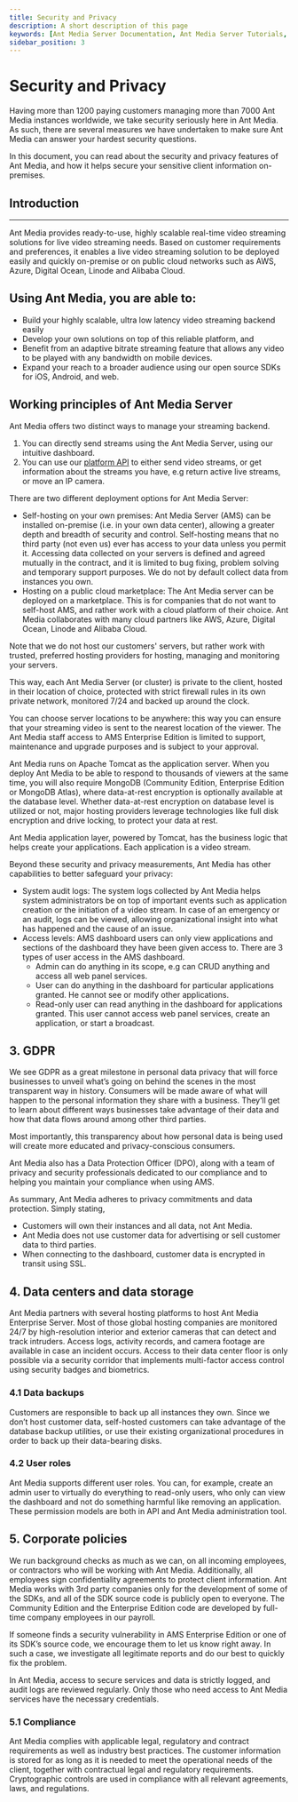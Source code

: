 ```yaml
---
title: Security and Privacy
description: A short description of this page
keywords: [Ant Media Server Documentation, Ant Media Server Tutorials, Security, Privacy]
sidebar_position: 3
---
```


# Security and Privacy

Having more than 1200 paying customers managing more than 7000 Ant Media instances worldwide, we take security seriously here in Ant Media. As such, there are several measures we have undertaken to make sure Ant Media can answer your hardest security questions.

In this document, you can read about the security and privacy features of Ant Media, and how it helps secure your sensitive client information on-premises.

## Introduction
------------

Ant Media provides ready-to-use, highly scalable real-time video streaming solutions for live video streaming needs. Based on customer requirements and preferences, it enables a live video streaming solution to be deployed easily and quickly on-premise or on public cloud networks such as AWS, Azure, Digital Ocean, Linode and Alibaba Cloud. 

## Using Ant Media, you are able to:

*   Build your highly scalable, ultra low latency video streaming backend easily
*   Develop your own solutions on top of this reliable platform, and
*   Benefit from an adaptive bitrate streaming feature that allows any video to be played with any bandwidth on mobile devices.
*   Expand your reach to a broader audience using our open source SDKs for iOS, Android, and web.

## Working principles of Ant Media Server

Ant Media offers two distinct ways to manage your streaming backend.

1.  You can directly send streams using the Ant Media Server, using our intuitive dashboard.
2.  You can use our [platform API](https://antmedia.io/rest/) to either send video streams, or get information about the streams you have, e.g return active live streams, or move an IP camera. 

There are two different deployment options for Ant Media Server:

*   Self-hosting on your own premises: Ant Media Server (AMS) can be installed on-premise (i.e. in your own data center), allowing a greater depth and breadth of security and control. Self-hosting means that no third party (not even us) ever has access to your data unless you permit it. Accessing data collected on your servers is defined and agreed mutually in the contract, and it is limited to bug fixing, problem solving and temporary support purposes. We do not by default collect data from instances you own.
*   Hosting on a public cloud marketplace: The Ant Media server can be deployed on a marketplace. This is for companies that do not want to self-host AMS, and rather work with a cloud platform of their choice. Ant Media collaborates with many cloud partners like AWS, Azure, Digital Ocean, Linode and Alibaba Cloud.

Note that we do not host our customers' servers, but rather work with trusted, preferred hosting providers for hosting, managing and monitoring your servers.

This way, each Ant Media Server (or cluster) is private to the client, hosted in their location of choice, protected with strict firewall rules in its own private network, monitored 7/24 and backed up around the clock. 

You can choose server locations to be anywhere: this way you can ensure that your streaming video is sent to the nearest location of the viewer. The Ant Media staff access to AMS Enterprise Edition is limited to support, maintenance and upgrade purposes and is subject to your approval.

Ant Media runs on Apache Tomcat as the application server. When you deploy Ant Media to be able to respond to thousands of viewers at the same time, you will also require MongoDB (Community Edition, Enterprise Edition or MongoDB Atlas), where data-at-rest encryption is optionally available at the database level. Whether data-at-rest encryption on database level is utilized or not, major hosting providers leverage technologies like full disk encryption and drive locking, to protect your data at rest.

Ant Media application layer, powered by Tomcat, has the business logic that helps create your applications. Each application is a video stream. 

Beyond these security and privacy measurements, Ant Media has other capabilities to better safeguard your privacy:

*   System audit logs: The system logs collected by Ant Media helps system administrators be on top of important events such as application creation or the initiation of a video stream. In case of an emergency or an audit, logs can be viewed, allowing organizational insight into what has happened and the cause of an issue. 
*   Access levels: AMS dashboard users can only view applications and sections of the dashboard they have been given access to. There are 3 types of user access in the AMS dashboard.
    *   Admin can do anything in its scope, e.g can CRUD anything and access all web panel services. 
    *   User can do anything in the dashboard for particular applications granted. He cannot see or modify other applications.
    *   Read-only user can read anything in the dashboard for applications granted. This user cannot access web panel services, create an application, or start a broadcast.

3\. GDPR
--------

We see GDPR as a great milestone in personal data privacy that will force businesses to unveil what’s going on behind the scenes in the most transparent way in history. Consumers will be made aware of what will happen to the personal information they share with a business. They’ll get to learn about different ways businesses take advantage of their data and how that data flows around among other third parties. 

Most importantly, this transparency about how personal data is being used will create more educated and privacy-conscious consumers.

Ant Media also has a Data Protection Officer (DPO), along with a team of privacy and security professionals dedicated to our compliance and to helping you maintain your compliance when using AMS.

As summary, Ant Media adheres to privacy commitments and data protection. Simply stating,

*   Customers will own their instances and all data, not Ant Media.
*   Ant Media does not use customer data for advertising or sell customer data to third parties.
*   When connecting to the dashboard, customer data is encrypted in transit using SSL.

4\. Data centers and data storage
---------------------------------

Ant Media partners with several hosting platforms to host Ant Media Enterprise Server. Most of those global hosting companies are monitored 24/7 by high-resolution interior and exterior cameras that can detect and track intruders. Access logs, activity records, and camera footage are available in case an incident occurs. Access to their data center floor is only possible via a security corridor that implements multi-factor access control using security badges and biometrics.

### 4.1 Data backups

Customers are responsible to back up all instances they own. Since we don’t host customer data, self-hosted customers can take advantage of the database backup utilities, or use their existing organizational procedures in order to back up their data-bearing disks.

### 4.2 User roles

Ant Media supports different user roles. You can, for example, create an admin user to virtually do everything to read-only users, who only can view the dashboard and not do something harmful like removing an application. These permission models are both in API and Ant Media administration tool.

5\. Corporate policies
----------------------

We run background checks as much as we can, on all incoming employees, or contractors who will be working with Ant Media. Additionally, all employees sign confidentiality agreements to protect client information. Ant Media works with 3rd party companies only for the development of some of the SDKs, and all of the SDK source code is publicly open to everyone. The Community Edition and the Enterprise Edition code are developed by full-time company employees in our payroll.

If someone finds a security vulnerability in AMS Enterprise Edition or one of its SDK’s source code, we encourage them to let us know right away. In such a case, we investigate all legitimate reports and do our best to quickly fix the problem.

In Ant Media, access to secure services and data is strictly logged, and audit logs are reviewed regularly. Only those who need access to Ant Media services have the necessary credentials.

### 5.1 Compliance

Ant Media complies with applicable legal, regulatory and contract requirements as well as industry best practices. The customer information is stored for as long as it is needed to meet the operational needs of the client, together with contractual legal and regulatory requirements. Cryptographic controls are used in compliance with all relevant agreements, laws, and regulations.